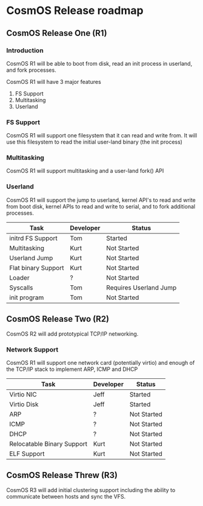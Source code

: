 
# CosmOS Release roadmap

## CosmOS Release One (R1)

### Introduction

CosmOS R1 will be able to boot from disk, read an init process in userland, and fork processes.

CosmOS R1 will have 3 major features

1. FS Support
2. Multitasking
3. Userland

### FS Support

CosmOS R1 will support one filesystem that it can read and write from.  It will use this filesystem to read the initial user-land binary (the init process)

### Multitasking

CosmOS R1 will support multitasking and a user-land fork() API

### Userland

CosmOS R1 will support the jump to userland, kernel API's to read and write from boot disk, kernel APIs to read and write to serial, and to fork additional processes.

| Task                 | Developer  | Status
|----------------------|------------|--------------------------------|
| initrd FS Support    | Tom        | Started                        |
| Multitasking         | Kurt       | Not Started                    |
| Userland Jump        | Kurt       | Not Started                    |
| Flat binary Support  | Kurt       | Not Started                    |
| Loader               | ?          | Not Started                    |
| Syscalls             | Tom        | Requires Userland Jump         |
| init program         | Tom        | Not Started                    |


## CosmOS Release Two (R2)

CosmOS R2 will add prototypical TCP/IP networking.  

### Network Support

CosmOS R1 will support one network card (potentially virtio) and enough of the TCP/IP stack to implement ARP, ICMP and DHCP

| Task          | Developer   | Status
|-----------------------------|------------|---------------------|
| Virtio NIC                  | Jeff       | Started             |
| Virtio Disk                 | Jeff       | Started             |
| ARP                         | ?          | Not Started         |
| ICMP                        | ?          | Not Started         |
| DHCP                        | ?          | Not Started         |
| Relocatable Binary Support  | Kurt       | Not Started         |
| ELF Support                 | Kurt       | Not Started         |


## CosmOS Release Threw (R3)

CosmOS R3 will add initial clustering support including the ability to communicate between hosts and sync the VFS.

